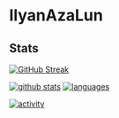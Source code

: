 # IlyanAzaLun
## Stats

[![GitHub Streak](https://github-readme-streak-stats.herokuapp.com?user=IlyanAzaLun&theme=dark&bg_color=151515&ring=4F5D95&fire=4F5D95&currStreakNum&currStreakLabel=4F5D95)](https://git.io/streak-stats)

[![github stats](https://github-readme-stats.vercel.app/api?username=IlyanAzaLun&show_icons=true&hide=&count_private=true&title_color=4F5D95&text_color=ffffff&icon_color=4F5D95&bg_color=151515&&show_icons=true)](https://git.io/streak-stats)
[![languages](https://github-readme-stats.vercel.app/api/top-langs/?username=IlyanAzaLun&theme=dark&radius=10&bg_color=151515&title_color=4F5D95&hide=javascript,html,css,scss)](https://github.com/anuraghazra/github-readme-stats)

[![activity](https://activity-graph.herokuapp.com/graph?username=IlyanAzaLun&bg_color=151515&radius=5&color=ffffff&line=4F5D95&point=ffffff&area_color=1c1917&area=true&&custom_title=GitHub%20Commits%20Graph)](https://git.io/streak-stats)
